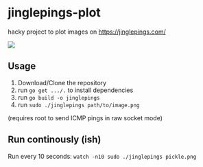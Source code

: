 # jinglepings-plot
hacky project to plot images on https://jinglepings.com/

![](https://i.imgur.com/0gfUp2T.png)

## Usage

1. Download/Clone the repository
2. run `go get .../.` to install dependencies
3. run `go build -o jinglepings`
4. run `sudo ./jinglepings path/to/image.png`


(requires root to send ICMP pings in raw socket mode)

## Run continously (ish) 

Run every 10 seconds: `watch -n10 sudo ./jinglepings pickle.png`


